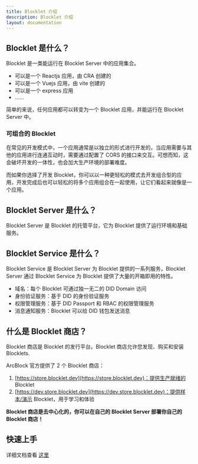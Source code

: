 ```yaml
---
title: Blocklet 介绍
description: Blocklet 介绍
layout: documentation
---
```


## Blocklet 是什么？

Blocklet 是一类能运行在 Blocklet Server 中的应用集合。

- 可以是一个 Reactjs 应用，由 CRA 创建的
- 可以是一个 Vuejs 应用，由 vite 创建的
- 可以是一个 express 应用
- ......

简单的来说，任何应用都可以转变为一个 Blocklet 应用，并能运行在 Blocklet Server 中。

### 可组合的 Blocklet

在常见的开发模式中，一个应用通常是以独立的形式进行开发的，当应用需要与其他的应用进行连通互动时，需要通过配置了 CORS 的接口来交互。可想而知，这会破坏开发的一体性，也会加大生产环境的部署难度。

而如果你选择了开发 Blocklet，你可以以一种更轻松的模式去开发组合型的应用，开发完成后也可以轻松的将多个应用组合在一起使用，让它们看起来就像是一个应用。

## Blocklet Server 是什么？

Blocklet Server 是 Blocklet 的托管平台，它为 Blocklet 提供了运行环境和基础服务。

## Blocklet Service 是什么？

Blocklet Service 是 Blocklet Server 为 Blocklet 提供的一系列服务，Blocklet Server 通过 Blocklet Service 为 Blocklet 提供了大量的开箱即用的特性。

- 域名：每个 Blocklet 可通过独一无二的 DID Domain 访问
- 身份验证服务：基于 DID 的身份验证服务
- 权限管理服务：基于 DID Passport 和 RBAC 的权限管理服务
- 消息通知服务：Blocklet 可以给 DID 钱包发送消息

## 什么是 Blocklet 商店？

Blocklet 商店是 Blocklet 的发行平台。Blocklet 商店允许您发现、购买和安装 Blocklets.

ArcBlock 官方提供了 2 个 Blocklet 商店：

1. [https://store.blocklet.dev](https://store.blocklet.dev)：提供生产就绪的 Blocklet
2. [https://dev.store.blocklet.dev](https://dev.store.blocklet.dev)：提供样本/演示 Blocklet，用于学习和体验

**Blocklet 商店是去中心化的，你可以在自己的 Blocklet Server 部署你自己的 Blocklet 商店！**

## 快速上手

详细文档查看 [这里](/development/getting-started)
